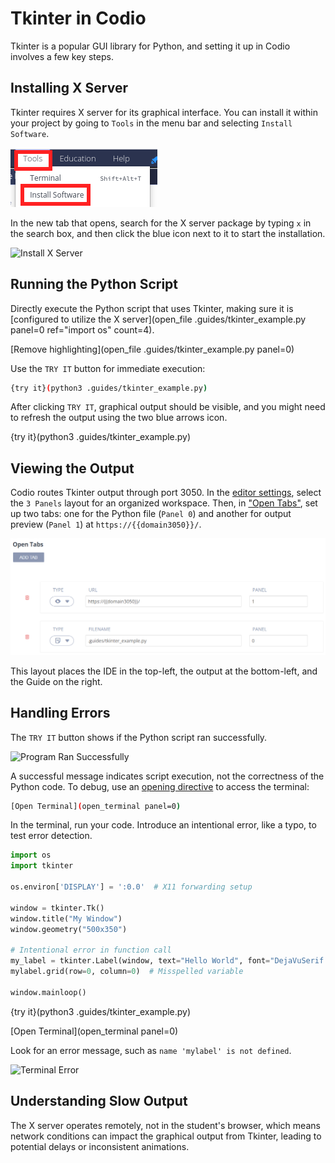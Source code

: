 # Tkinter in Codio

Tkinter is a popular GUI library for Python, and setting it up in Codio involves a few key steps.

## Installing X Server
Tkinter requires X server for its graphical interface. You can install it within your project by going to `Tools` in the menu bar and selecting `Install Software`.

![Tools](.guides/img/tools_install.png)

In the new tab that opens, search for the X server package by typing `x` in the search box, and then click the blue icon next to it to start the installation.

![Install X Server](.guides/img/install_x_server.png)

## Running the Python Script
Directly execute the Python script that uses Tkinter, making sure it is [configured to utilize the X server](open_file .guides/tkinter_example.py panel=0 ref="import os" count=4).

[Remove highlighting](open_file .guides/tkinter_example.py panel=0)

Use the `TRY IT` button for immediate execution:

```bash
{try it}(python3 .guides/tkinter_example.py)
```

After clicking `TRY IT`, graphical output should be visible, and you might need to refresh the output using the two blue arrows icon.

{try it}(python3 .guides/tkinter_example.py)

## Viewing the Output

Codio routes Tkinter output through port 3050. In the [editor settings](https://docs.codio.com/instructors/authoring/guides/page_editing.html#), select the `3 Panels` layout for an organized workspace. Then, in ["Open Tabs"](https://docs.codio.com/instructors/authoring/guides/settings/opentabs.html#open-tabs), set up two tabs: one for the Python file (`Panel 0`) and another for output preview (`Panel 1`) at `https://{{domain3050}}/`.

![Tkinter Layout](.guides/img/tkinter_layout.png)

This layout places the IDE in the top-left, the output at the bottom-left, and the Guide on the right.

## Handling Errors

The `TRY IT` button shows if the Python script ran successfully.

![Program Ran Successfully](.guides/img/successfully.png)

A successful message indicates script execution, not the correctness of the Python code. To debug, use an [opening directive](https://docs.codio.com/instructors/authoring/guides/open_close_content.html#) to access the terminal:

```bash
[Open Terminal](open_terminal panel=0)
```

In the terminal, run your code. Introduce an intentional error, like a typo, to test error detection.

```python
import os
import tkinter

os.environ['DISPLAY'] = ':0.0'  # X11 forwarding setup

window = tkinter.Tk()
window.title("My Window")
window.geometry("500x350")

# Intentional error in function call
my_label = tkinter.Label(window, text="Hello World", font="DejaVuSerif 18")
mylabel.grid(row=0, column=0)  # Misspelled variable

window.mainloop()
```

{try it}(python3 .guides/tkinter_example.py)

[Open Terminal](open_terminal panel=0)

Look for an error message, such as `name 'mylabel' is not defined`.

![Terminal Error](.guides/img/tkinter_error.png)

## Understanding Slow Output

The X server operates remotely, not in the student's browser, which means network conditions can impact the graphical output from Tkinter, leading to potential delays or inconsistent animations.